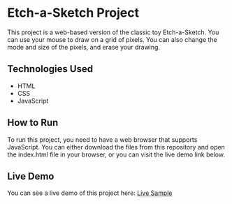 # Etch-a-Sketch Project

This project is a web-based version of the classic toy Etch-a-Sketch. You can use your mouse to draw on a grid of pixels. You can also change the mode and size of the pixels, and erase your drawing.

## Technologies Used

- HTML
- CSS
- JavaScript

## How to Run

To run this project, you need to have a web browser that supports JavaScript. You can either download the files from this repository and open the index.html file in your browser, or you can visit the live demo link below.

## Live Demo

You can see a live demo of this project here: [Live Sample](https://claudiaom.github.io/SketchApp/)
